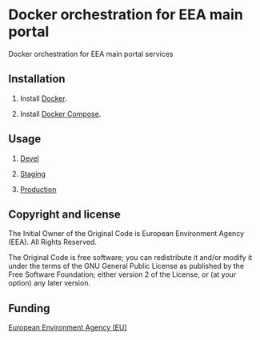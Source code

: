 # Docker orchestration for EEA main portal

Docker orchestration for EEA main portal services


## Installation

1. Install [Docker](https://www.docker.com/).

2. Install [Docker Compose](https://docs.docker.com/compose/).

## Usage

1. [Devel](https://github.com/eea/eea.docker.www/blob/master/devel/Readme.md)

2. [Staging](https://github.com/eea/eea.docker.www/blob/master/staging/Readme.md)

3. [Production](https://github.com/eea/eea.docker.www/blob/master/production/Readme.md)

## Copyright and license

The Initial Owner of the Original Code is European Environment Agency (EEA).
All Rights Reserved.

The Original Code is free software;
you can redistribute it and/or modify it under the terms of the GNU
General Public License as published by the Free Software Foundation;
either version 2 of the License, or (at your option) any later
version.

## Funding

[European Environment Agency (EU)](http://eea.europa.eu)

